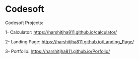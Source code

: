 # Codesoft
Codesoft Projects:

1- Calculator: https://harshitjha811.github.io/calculator/

2- Landing Page: https://harshitjha811.github.io/Landing_Page/

3- Portfolio: https://harshitjha811.github.io/Porfolio/

